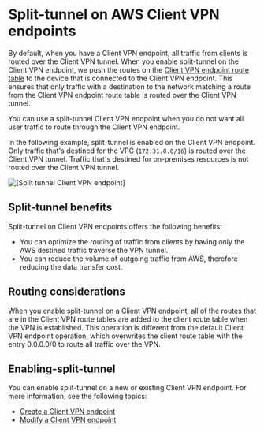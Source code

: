 # Split\-tunnel on AWS Client VPN endpoints<a name="split-tunnel-vpn"></a>

By default, when you have a Client VPN endpoint, all traffic from clients is routed over the Client VPN tunnel\. When you enable split\-tunnel on the Client VPN endpoint, we push the routes on the [Client VPN endpoint route table](cvpn-working-routes.md) to the device that is connected to the Client VPN endpoint\. This ensures that only traffic with a destination to the network matching a route from the Client VPN endpoint route table is routed over the Client VPN tunnel\. 

You can use a split\-tunnel Client VPN endpoint when you do not want all user traffic to route through the Client VPN endpoint\. 

In the following example, split\-tunnel is enabled on the Client VPN endpoint\. Only traffic that's destined for the VPC \(`172.31.0.0/16`\) is routed over the Client VPN tunnel\. Traffic that's destined for on\-premises resources is not routed over the Client VPN tunnel\.

![\[Split tunnel Client VPN endpoint\]](http://docs.aws.amazon.com/vpn/latest/clientvpn-admin/images/client-vpn-split-tunnel.png)

## Split\-tunnel benefits<a name="split-tunnel-benefits"></a>

Split\-tunnel on Client VPN endpoints offers the following benefits:
+ You can optimize the routing of traffic from clients by having only the AWS destined traffic traverse the VPN tunnel\.
+ You can reduce the volume of outgoing traffic from AWS, therefore reducing the data transfer cost\.

## Routing considerations<a name="split-tunnel-routing"></a>

When you enable split\-tunnel on a Client VPN endpoint, all of the routes that are in the Client VPN route tables are added to the client route table when the VPN is established\. This operation is different from the default Client VPN endpoint operation, which overwrites the client route table with the entry 0\.0\.0\.0/0 to route all traffic over the VPN\.

## Enabling\-split\-tunnel<a name="split-tunnel-enable"></a>

You can enable split\-tunnel on a new or existing Client VPN endpoint\. For more information, see the following topics:
+ [Create a Client VPN endpoint](cvpn-working-endpoints.md#cvpn-working-endpoint-create)
+ [Modify a Client VPN endpoint](cvpn-working-endpoints.md#cvpn-working-endpoint-modify)